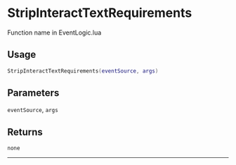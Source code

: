 # StripInteractTextRequirements
Function name in EventLogic.lua
## Usage
```lua
StripInteractTextRequirements(eventSource, args)
```
## Parameters
`eventSource`, `args`
## Returns
`none`

---